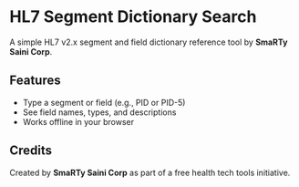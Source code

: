 
# HL7 Segment Dictionary Search

A simple HL7 v2.x segment and field dictionary reference tool by **SmaRTy Saini Corp**.

## Features

- Type a segment or field (e.g., PID or PID-5)
- See field names, types, and descriptions
- Works offline in your browser

## Credits

Created by **SmaRTy Saini Corp** as part of a free health tech tools initiative.
